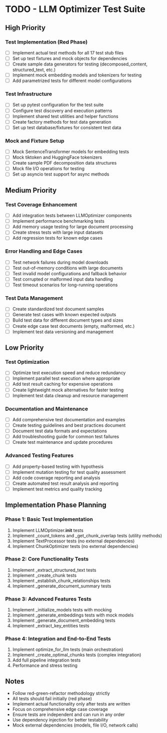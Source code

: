 # TODO - LLM Optimizer Test Suite

## High Priority

### Test Implementation (Red Phase)
- [ ] Implement actual test methods for all 17 test stub files
- [ ] Set up test fixtures and mock objects for dependencies
- [ ] Create sample data generators for testing (decomposed_content, structured_text, etc.)
- [ ] Implement mock embedding models and tokenizers for testing
- [ ] Add parametrized tests for different model configurations

### Test Infrastructure
- [ ] Set up pytest configuration for the test suite
- [ ] Configure test discovery and execution patterns
- [ ] Implement shared test utilities and helper functions
- [ ] Create factory methods for test data generation
- [ ] Set up test database/fixtures for consistent test data

### Mock and Fixture Setup
- [ ] Mock SentenceTransformer models for embedding tests
- [ ] Mock tiktoken and HuggingFace tokenizers
- [ ] Create sample PDF decomposition data structures
- [ ] Mock file I/O operations for testing
- [ ] Set up asyncio test support for async methods

## Medium Priority

### Test Coverage Enhancement
- [ ] Add integration tests between LLMOptimizer components
- [ ] Implement performance benchmarking tests
- [ ] Add memory usage testing for large document processing
- [ ] Create stress tests with large input datasets
- [ ] Add regression tests for known edge cases

### Error Handling and Edge Cases
- [ ] Test network failures during model downloads
- [ ] Test out-of-memory conditions with large documents
- [ ] Test invalid model configurations and fallback behavior
- [ ] Test corrupted or malformed input data handling
- [ ] Test timeout scenarios for long-running operations

### Test Data Management
- [ ] Create standardized test document samples
- [ ] Generate test cases with known expected outputs
- [ ] Build test data for different document types and sizes
- [ ] Create edge case test documents (empty, malformed, etc.)
- [ ] Implement test data versioning and management

## Low Priority

### Test Optimization
- [ ] Optimize test execution speed and reduce redundancy
- [ ] Implement parallel test execution where appropriate
- [ ] Add test result caching for expensive operations
- [ ] Create lightweight mock alternatives for faster testing
- [ ] Implement test data cleanup and resource management

### Documentation and Maintenance
- [ ] Add comprehensive test documentation and examples
- [ ] Create testing guidelines and best practices document
- [ ] Document test data formats and expectations
- [ ] Add troubleshooting guide for common test failures
- [ ] Create test maintenance and update procedures

### Advanced Testing Features
- [ ] Add property-based testing with hypothesis
- [ ] Implement mutation testing for test quality assessment
- [ ] Add code coverage reporting and analysis
- [ ] Create automated test result analysis and reporting
- [ ] Implement test metrics and quality tracking

## Implementation Phase Planning

### Phase 1: Basic Test Implementation
1. Implement LLMOptimizer.__init__ tests
2. Implement _count_tokens and _get_chunk_overlap tests (utility methods)
3. Implement TextProcessor tests (no external dependencies)
4. Implement ChunkOptimizer tests (no external dependencies)

### Phase 2: Core Functionality Tests
1. Implement _extract_structured_text tests
2. Implement _create_chunk tests
3. Implement _establish_chunk_relationships tests
4. Implement _generate_document_summary tests

### Phase 3: Advanced Features Tests
1. Implement _initialize_models tests with mocking
2. Implement _generate_embeddings tests with mock models
3. Implement _generate_document_embedding tests
4. Implement _extract_key_entities tests

### Phase 4: Integration and End-to-End Tests
1. Implement optimize_for_llm tests (main orchestration)
2. Implement _create_optimal_chunks tests (complex integration)
3. Add full pipeline integration tests
4. Performance and stress testing

## Notes
- Follow red-green-refactor methodology strictly
- All tests should fail initially (red phase)
- Implement actual functionality only after tests are written
- Focus on comprehensive edge case coverage
- Ensure tests are independent and can run in any order
- Use dependency injection for better testability
- Mock external dependencies (models, file I/O, network calls)
